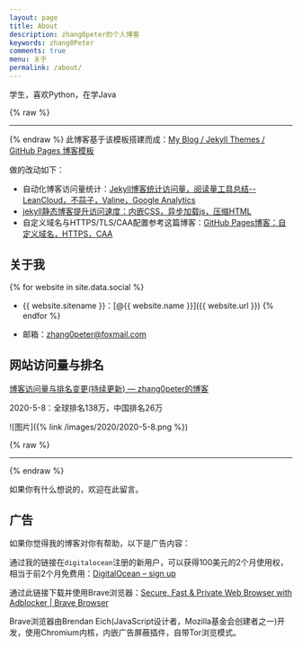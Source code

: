 ```yaml
---
layout: page
title: About
description: zhang0peter的个人博客
keywords: zhang0Peter
comments: true
menu: 关于
permalink: /about/
---
```


学生，喜欢Python，在学Java

{% raw %}
***          
{% endraw %}
此博客基于该模板搭建而成：[My Blog / Jekyll Themes / GitHub Pages 博客模板](https://github.com/mzlogin/mzlogin.github.io)

做的改动如下：               
- 自动化博客访问量统计：[Jekyll博客统计访问量，阅读量工具总结--LeanCloud，不蒜子，Valine，Google Analytics](https://zhang0peter.com/2020/01/19/GitHub-jekyll-view-counter/)                 
- [jekyll静态博客提升访问速度：内嵌CSS，异步加载js，压缩HTML](https://zhang0peter.com/2020/01/27/jekyll-inline-css/)
- 自定义域名与HTTPS/TLS/CAA配置参考这篇博客：[GitHub Pages博客：自定义域名，HTTPS，CAA](https://zhang0peter.com/2020/02/21/github-pages-https/)                           




## 关于我

{% for website in site.data.social %}
* {{ website.sitename }}：[@{{ website.name }}]({{ website.url }})
{% endfor %}

* 邮箱：[zhang0peter@foxmail.com](mailto:zhang0peter@foxmail.com)


## 网站访问量与排名
[博客访问量与排名变更(持续更新) — zhang0peter的博客](https://zhang0peter.com/blog/)

2020-5-8：全球排名138万，中国排名26万

![图片]({% link /images/2020/2020-5-8.png %})

{% raw %}
***          
{% endraw %}

如果你有什么想说的，欢迎在此留言。


## 广告

如果你觉得我的博客对你有帮助，以下是广告内容：

通过我的链接在`digitalocean`注册的新用户，可以获得100美元的2个月使用权，相当于前2个月免费用：[DigitalOcean – sign up](https://m.do.co/c/cd843946e47a)

通过此链接下载并使用Brave浏览器：[Secure, Fast & Private Web Browser with Adblocker | Brave Browser](https://brave.com/moo963)

Brave浏览器由Brendan Eich(JavaScript设计者，Mozilla基金会创建者之一)开发，使用Chromium内核，内嵌广告屏蔽插件，自带Tor浏览模式。


